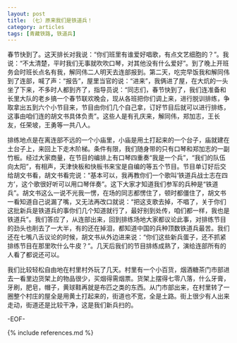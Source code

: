 ```yaml
---
layout: post
title: （七）原来我们是铁道兵！
category: articles
tags: [青藏铁路, 铁道兵]
---
```


春节快到了。这天排长对我说：“你们班里有谁爱好唱歌，有点文艺细胞的？”。我说：“不太清楚，平时我们无事就吹吹口琴，对其他没有什么爱好”。到了晚上开班务会时班长点名有我，解同伟二人明天去连部报到。第二天，吃完早饭我和解同伟到了连部，喊了声：“报告”，屋里当官的说：“进来”，我俩进了屋，在大炕的一头坐了下来，不多时人都到齐了，指导员说：“同志们，春节快到了，我们连准备和长里大队的老乡搞一个春节联欢晚会，现从各班把你们调上来，进行脱训排练，争取拿出五到六个小节目来，节目由你们几个自己拿，订好节目后就可以进行排练，这事由咱们连的胡文书具体负责”。这些人是有孔庆来，解同伟，郑加志，王长友，任荣坡，王勇等一共八人。

排练地点是在离连部不远的一个小庙里，小庙是用土打起来的一个台子，庙就建在土台子上，来回上下走木阶梯。条件有限，我们随身带的只有口琴和郑加志的一副竹板。经过大家商量，在节目的编排上有口琴四重奏“我是一个兵”，“我们的队伍向太阳”，有相声，天津快板和快板书来宝是自编的等五个节目。节目单订好后交给胡文书看，胡文书看完说：“基本可以，我再教你们一个歌叫‘铁道兵战士志在四方’，这个歌很好听可以用口琴伴奏”。这下大家才知道我们参军的兵种是“铁道兵”。胡文书这么一说不光我一愣，在场的同志都愣住了，顿时都僵住了，胡文书一看知道自己说漏了嘴，又无法再改口就说：“把这支歌去掉，不唱了，关于你们这批新兵是铁道兵的事你们几个知道就行了，最好别到处传，咱们都一样，我也是铁道兵”。我们答应了，从连部出来，回到排练场地大家都议论此事，对排练节目的劲头也削去了一大半，有的还在掉泪，都知道中国的兵种顶数铁道兵最苦。我们还在七嘴八舌议论的时候，胡文书从外边进来说：“你们这些新兵蛋子，还不抓紧排练节目在那里吹什么牛皮？”。几天后我们的节目排练成熟了，演给连部所有的人看了都说还可以。

我们比较轻松自由地在村里村外玩了几天。村里有一个小百货，烟酒糖茶门市部进去一看里边货架上的物品很少，买烟得需烟票。货架上摆得七零八落，什么牙膏，牙刷，肥皂，帽子，黄球鞋再就是布匹之类的东西。从门市部出来，在村里转了一圈整个村庄的屋全是用黄土打起来的，街道也不宽，全是土路。街上很少有人出来走动，街道还是比较干净，这是我们新兵扫的。

-EOF-

{% include references.md %}
